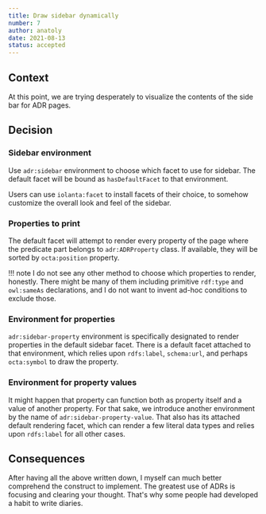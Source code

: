 ```yaml
---
title: Draw sidebar dynamically
number: 7
author: anatoly
date: 2021-08-13
status: accepted
---
```


## Context

At this point, we are trying desperately to visualize the contents of the side bar for ADR pages.

## Decision

### Sidebar environment

Use `adr:sidebar` environment to choose which facet to use for sidebar. The default facet will be bound as `hasDefaultFacet` to that environment.

Users can use `iolanta:facet` to install facets of their choice, to somehow customize the overall look and feel of the sidebar.

### Properties to print

The default facet will attempt to render every property of the page where the predicate part belongs to `adr:ADRProperty` class. If available, they will be sorted by `octa:position` property.

!!! note
    I do not see any other method to choose which properties to render, honestly. There might be many of them including primitive `rdf:type` and `owl:sameAs` declarations, and I do not want to invent ad-hoc conditions to exclude those.

### Environment for properties

`adr:sidebar-property` environment is specifically designated to render properties in the default sidebar facet. There is a default facet attached to that environment, which relies upon `rdfs:label`, `schema:url`, and perhaps `octa:symbol` to draw the property.

### Environment for property values

It might happen that property can function both as property itself and a value of another property. For that sake, we introduce another environment by the name of `adr:sidebar-property-value`. That also has its attached default rendering facet, which can render a few literal data types and relies upon `rdfs:label` for all other cases.

## Consequences

After having all the above written down, I myself can much better comprehend the construct to implement. The greatest use of ADRs is focusing and clearing your thought. That's why some people had developed a habit to write diaries. 
